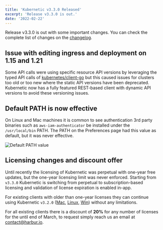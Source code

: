 ```yaml
---
title: 'Kubernetic v3.3.0 Released'
excerpt: 'Release v3.3.0 is out.'
date: '2022-02-22'
---
```


Release v3.3.0 is out with some important changes. You can check the complete list of changes on the [changelog](https://docs.kubernetic.com/changelog.html).

## Issue with editing ingress and deployment on 1.15 and 1.21

Some API calls were using specific resource API versions by leveraging the typed API calls of [kubernetes/client-go](https://github.com/kubernetes/client-go) but this caused issues for clusters too old or too new where the static API versions have been deprecated. Kubernetic now has a fully featured REST-based client with dynamic API versions to avoid these versioning issues.

## Default PATH is now effective

On Linux and Mac machines it is common to see authentication 3rd party binaries such as `aws-iam-authenticator` be installed under the `/usr/local/bin` PATH. The PATH on the Preferences page had this value as default, but it was never effective.

![Default PATH value](/blog/path.png)

## Licensing changes and discount offer

Until recently the licensing of Kubernetic was perpetual with one-year free updates, but the one-year licensing limit was never enforced. Starting from `v3.3.0` Kubernetic is switching from perpetual to subscription-based licensing and validation of license expiration is enabled in-app.

For existing clients with older than one-year licenses they can continue using Kubernetic `v3.2.0` ([Mac](https://kubernetic.s3.amazonaws.com/Kubernetic-3.2.0.dmg), [Linux](https://kubernetic.s3.amazonaws.com/Kubernetic-3.2.0.AppImage), [Win](https://kubernetic.s3.amazonaws.com/Kubernetic+Setup+3.2.0.exe)) without any limitations.

For all existing clients there is a discount of **20%** for any number of licenses for the until end of March, to request simply reach us an email at [contact@harbur.io](mailto:contact@harbur.io?subject=Discount%20offer).